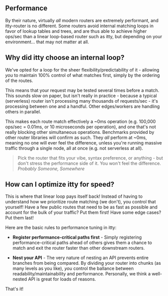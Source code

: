<script>
  import SEO from '~/components/SEO.svelte'
</script>

<!-- MARKUP -->
<SEO
  title="itty-router"
  subtitle="Performance Tuning"
  description="A few notes on performance/tuning within itty-router."
  />

## Performance

By their nature, virtually *all* modern routers are extremely performant, and itty-router is no different.  Some routers avoid internal matching loops in favor of lookup tables and trees, and are thus able to achieve higher ops/sec than a linear loop-based router such as itty, but depending on your environment... that may not matter at all.  

## Why did itty choose an internal loop?

We've opted for a loop for the sheer flexibility/predictability of it - allowing *you* to maintain 100% control of what matches first, simply by the ordering of the routes.  

This means that your request may be tested several times before a match.  This sounds slow on paper, but isn't really in practice - because a typical (serverless) router isn't processing many thousands of requests/sec - it's processing between one and a handful.  Other edges/workers are handling others in parallel.

This makes each route match effectively a ~0ms operation (e.g. 100,000 ops/sec = 0.01ms, or 10 microseconds per operation), and one that's not really blocking other simultaneous operations.  Benchmarks provided by other router libraries will confirm as such.  They *all* perform at ~0ms, meaning no one will ever feel the difference, unless you're running massive traffic through a single node, all at once (e.g. not serverless at all).

> Pick the router that fits your vibe, syntax preference, or anything - but don't stress the performance side of it. You won't feel the difference. <cite>Probably Someone, Somewhere</cite>

## How can I optimize itty for speed?

This is where that linear loop pays itself back! Instead of having to understand how we prioritize route matching (we don't), you control that yourself!  Have a few public routes that need to be as fast as possible and account for the bulk of your traffic?  Put them first!  Have some edge cases?  Put them last!

Here are the basic rules to performance tuning in itty:

- **Register performance-critical paths first** - Simply registering performance-critical paths ahead of others gives them a chance to match and exit the router faster than other downstream routers.

- **Nest your API** - The very nature of nesting an API prevents entire branches from being compared.  By dividing your router into chunks (as many levels as you like), *you* control the ballance between readability/maintainability and performance. Personally, we think a well-nested API is great for loads of reasons.

That's it!
